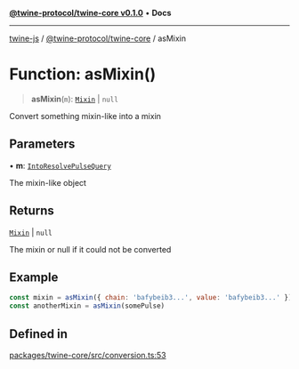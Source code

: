[**@twine-protocol/twine-core v0.1.0**](../index.md) • **Docs**

***

[twine-js](../../../index.md) / [@twine-protocol/twine-core](../index.md) / asMixin

# Function: asMixin()

> **asMixin**(`m`): [`Mixin`](../type-aliases/Mixin.md) \| `null`

Convert something mixin-like into a mixin

## Parameters

• **m**: [`IntoResolvePulseQuery`](../type-aliases/IntoResolvePulseQuery.md)

The mixin-like object

## Returns

[`Mixin`](../type-aliases/Mixin.md) \| `null`

The mixin or null if it could not be converted

## Example

```js
const mixin = asMixin({ chain: 'bafybeib3...', value: 'bafybeib3...' })
const anotherMixin = asMixin(somePulse)
```

## Defined in

[packages/twine-core/src/conversion.ts:53](https://github.com/twine-protocol/twine-js/blob/fb5041c7a2da4a796f653066248604ca1c5dccc6/packages/twine-core/src/conversion.ts#L53)
